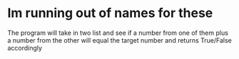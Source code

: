 # Im running out of names for these
The program will take in two list and see if a number from one of them plus a number from the other will equal the target number and returns True/False accordingly
